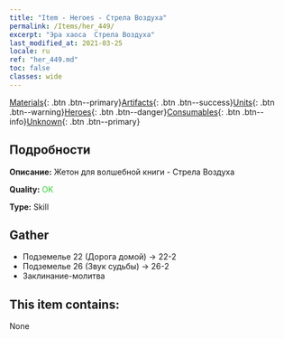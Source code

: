 ```yaml
---
title: "Item - Heroes - Стрела Воздуха"
permalink: /Items/her_449/
excerpt: "Эра хаоса  Стрела Воздуха"
last_modified_at: 2021-03-25
locale: ru
ref: "her_449.md"
toc: false
classes: wide
---
```

 [Materials](/ru/Items/){: .btn .btn--primary}[Artifacts](/ru/Items/Artifacts/){: .btn .btn--success}[Units](/ru/Items/Units/){: .btn .btn--warning}[Heroes](/ru/Items/Heroes/){: .btn .btn--danger}[Consumables](/ru/Items/Consumables/){: .btn .btn--info}[Unknown](/ru/Items/Unknown/){: .btn .btn--primary}

## Подробности
 **Описание:** Жетон для волшебной книги - Стрела Воздуха

 **Quality:** <span style="color: #32CD32">OK</span>

 **Type:** Skill

## Gather

*    Подземелье 22 (Дорога домой) -> 22-2 
*    Подземелье 26 (Звук судьбы) -> 26-2 
*    Заклинание-молитва 

## This item contains:

  None

